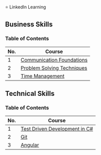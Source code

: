 :star: LinkedIn Learning 

## Business Skills

### Table of Contents

| No.  | Course |
| ---- | ------ |
| 1    | [Communication Foundations](docs/CommunicationFoundations.md) |
| 2    | [Problem Solving Techniques](docs/ProblemSolvingTechniques.md)|
| 3    | [Time Management](docs/TimeManagement.md)|

## Technical Skills

### Table of Contents

| No.  | Course |
| ---- | ------ |
| 1    | [Test Driven Development in C#](docs/TestDrivenDevelopmentCSharp.md)|
| 2    | [Git](docs/Git.md)|
| 3    | [Angular](docs/Angular.md)|

